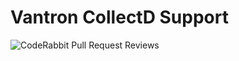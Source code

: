 # Vantron CollectD Support

![CodeRabbit Pull Request Reviews](https://img.shields.io/coderabbit/prs/github/shyndman/vantron-collectd-support?labelColor=171717&color=FF570A&link=https%3A%2F%2Fcoderabbit.ai&label=CodeRabbit%20Reviews)

